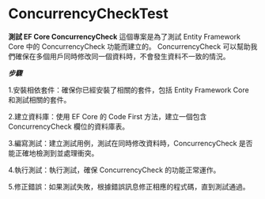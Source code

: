 # ConcurrencyCheckTest

**測試 EF Core ConcurrencyCheck**
這個專案是為了測試 Entity Framework Core 中的 ConcurrencyCheck 功能而建立的。
ConcurrencyCheck 可以幫助我們確保在多個用戶同時修改同一個資料時，不會發生資料不一致的情況。


***步驟***

1.安裝相依套件：確保你已經安裝了相關的套件，包括 Entity Framework Core 和測試相關的套件。

2.建立資料庫：使用 EF Core 的 Code First 方法，建立一個包含 ConcurrencyCheck 欄位的資料庫表。

3.編寫測試：建立測試用例，測試在同時修改資料時，ConcurrencyCheck 是否能正確地檢測到並處理衝突。

4.執行測試：執行測試，確保 ConcurrencyCheck 的功能正常運作。

5.修正錯誤：如果測試失敗，根據錯誤訊息修正相應的程式碼，直到測試通過。